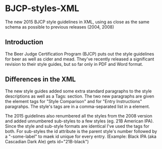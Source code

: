 # BJCP-styles-XML
The new 2015 BJCP style guidelines in XML, using as close as the same schema as possible to previous releases (2004, 2008)

## Introduction
The Beer Judge Certification Program (BJCP) puts out the style guidelines for beer as well as cider and mead.
They've recently released a significant revision to their style guides, but so far only in PDF and Word format.

## Differences in the XML
The new style guides added some extra standard paragraphs to the style descriptions as well as a Tags: section.
The two new paragraphs are given the element tags <comparison> for "Style Comparison" and <entryinstructions> for 
"Entry Instructions" paragrahps.  The style's tags are in a comma-separated list in a <tags> element.

The 2015 guidelines also renumbered all the styles from the 2008 version and added unnumbered sub-styles to a few styles 
(eg. 21B American IPA). Since the style and sub-style formats are identical I've used the <subcategory> tags for both.
For sub-styles the id attribute is the parent style's number followed by a "-some-label" to maek id unique for every entry.
(Example: Black IPA (aka Cascadian Dark Ale) gets id="21B-black")
